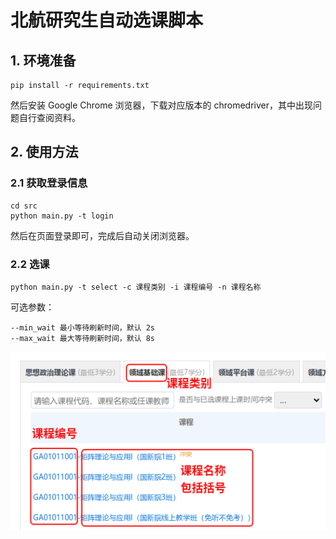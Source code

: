 # 北航研究生自动选课脚本

## 1. 环境准备

```shell
pip install -r requirements.txt
```

然后安装 Google Chrome 浏览器，下载对应版本的 chromedriver，其中出现问题自行查阅资料。

## 2. 使用方法

### 2.1 获取登录信息

```shell
cd src
python main.py -t login
```

然后在页面登录即可，完成后自动关闭浏览器。

### 2.2 选课

```shell
python main.py -t select -c 课程类别 -i 课程编号 -n 课程名称 
```

可选参数：
```text
--min_wait 最小等待刷新时间，默认 2s
--max_wait 最大等待刷新时间，默认 8s
```

![](assets/fig.png)
